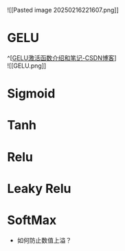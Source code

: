 ![[Pasted image 20250216221607.png]]
# GELU
^[[GELU激活函数介绍和笔记-CSDN博客](https://blog.csdn.net/kkxi123456/article/details/122694916)]	
![[GELU.png]]
# Sigmoid

# Tanh

# Relu

# Leaky Relu

# SoftMax
- 如何防止数值上溢？

